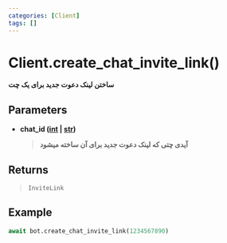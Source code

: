 ```yaml
---
categories: [Client]
tags: []
---
```


<h1>Client.<strong>create_chat_invite_link()</strong></h1>

<p align="left" dir="rtl"><strong>ساختن لینک دعوت جدید برای یک چت</strong></p>

<h2>Parameters</h2>

<ul>
<li><strong>chat_id (<a href="https://docs.python.org/3/library/functions.html#int">int</a> | <a href="https://docs.python.org/3/library/stdtypes.html#str">str</a>)</strong><blockquote dir="rtl">
<p><strong>آیدی چتی که لینک دعوت جدید برای آن ساخته میشود</strong></p>
</blockquote>
</li>
</ul>

<h2>Returns</h2>

<blockquote>
<p><code>InviteLink</code></p>
</blockquote>

<h2>Example</h2>

```python
await bot.create_chat_invite_link(1234567890)
```